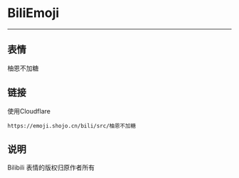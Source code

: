 # BiliEmoji
---
## 表情
柚恩不加糖
## 链接
使用Cloudflare
```
https://emoji.shojo.cn/bili/src/柚恩不加糖
```
## 说明
Bilibili 表情的版权归原作者所有
